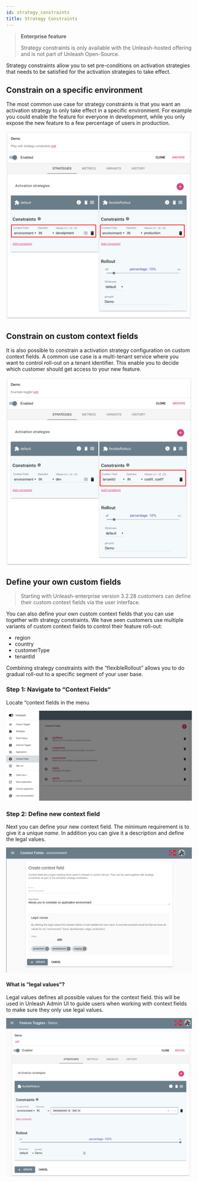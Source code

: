 ```yaml
---
id: strategy_constraints
title: Strategy Constraints
---
```


> **Enterprise feature**
>
> Strategy constraints is only available with the Unleash-hosted offering and is not part of Unleash Open-Source.

Strategy constraints allow you to set pre-conditions on activation strategies that needs to be satisfied for the activation strategies to take effect. 

## Constrain on a specific environment

The most common use case for strategy constraints is that you want an activation strategy to only take effect in a specific environment. For example you could enable the feature for everyone in development, while you only expose the new feature to a few percentage of users in production. 

![Strategy constraints](../assets/strategy-constraints.png)

## Constrain on custom context fields

It is also possible to constrain a activation strategy configuration on custom context fields. A common use case is a multi-tenant service where you want to control roll-out on a tenant identifier. This enable you to decide which customer should get access to your new feature. 

![Custom constraints](../assets/custom-constraints.png)

## Define your own custom fields

> Starting with Unleash-enterprise version 3.2.28 customers can define their custom context fields via the user interface.

You can also define your own custom context fields that you can use together with strategy constraints. We have seen customers use multiple variants of custom context fields to control their feature roll-out:

- region
- country
- customerType
- tenantId

Combining strategy constraints with the “flexibleRollout” allows you to do gradual roll-out to a specific segment of your user base.

### Step 1: Navigate to “Context Fields“
Locate “context fields in the menu

![Context fields](../assets/context-fields.png)

### Step 2: Define new context field

Next you can define your new context field. The minimum requirement is to give it a unique *name*. In addition you can give it a description and define the legal values.

![New context fields](../assets/new_context_field.png)

#### What is “legal values”?

Legal values defines all possible values for the context field. this will be used in Unleash Admin UI to guide users when working with context fields to make sure they only use legal values.

![New context fields](../assets/constraints_legal_values.png)
